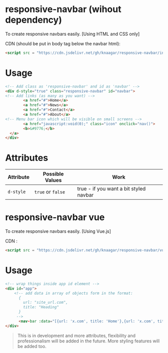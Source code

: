 # responsive-navbar (wihout dependency)
To create responsive navbars easily. [Using HTML and CSS only]

CDN (should be put in body tag below the navbar html):
```HTML
<script src = "https://cdn.jsdelivr.net/gh/knaagar/responsive-navbar/index.js"></script>
```

# Usage
```HTML
<!-- Add class as 'responsive-navbar' and id as 'navbar' -->
<div d-style="true" class="responsive-navbar" id="navbar">
<!-- Add links (as many as you want) -->
		<a href="#">Home</a>
		<a href="#">News</a>
		<a href="#">Contact</a>
		<a href="#">About</a>
<!-- Menu bar icon which will be visible on small screens -->
		<a href="javascript:void(0);" class="icon" onclick="nav()">
		<b>&#9776;</b>
  </a>
</div>
```

# Attributes
| Attribute     | Possible Values | Work |
| ------------- | ------------- | -------|
| `d-style`       | `true` or `false` | true - if you want a bit styled navbar |

# responsive-navbar vue

To create responsive navbars easily. [Using Vue.js]

CDN :
```HTML
<script src = "https://cdn.jsdelivr.net/gh/knaagar/responsive-navbar/vue/vue.js"></script>
```

# Usage
```HTML
<!-- wrap things inside app id element -->
<div id="app">
    <!-- add data in array of objects form in the format:
      {
        url: "site_url.com",
        title: "Heading"
      }
     -->
      <nav-bar :data="[{url: 'x.com', title: 'Home'},{url: 'x.com', title: 'About'},{url: 'x.com', title: 'Contact'}]"></nav-bar>
</div>
```

> This is in development and more attributes, flexibility and professionalism will be added in the future. More styling features will be added too.
